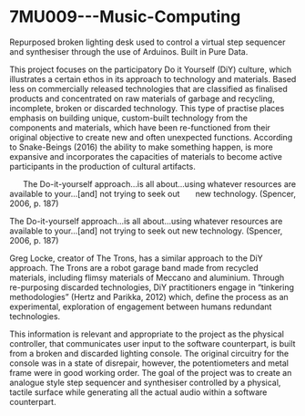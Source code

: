 # 7MU009---Music-Computing
Repurposed broken lighting desk used to control a virtual step sequencer and synthesiser through the use of Arduinos. Built in Pure Data.

This project focuses on the participatory Do it Yourself (DiY) culture, which illustrates a certain ethos in its approach to technology and materials. Based less on commercially released technologies that are classified as finalised products and concentrated on raw materials of garbage and recycling, incomplete, broken or discarded technology. This type of practise places emphasis on building unique, custom-built technology from the components and materials, which have been re-functioned from their original objective to create new and often unexpected functions. According to Snake-Beings (2016) the ability to make something happen, is more expansive and incorporates the capacities of materials to become active participants in the production of cultural artifacts.

&nbsp;&nbsp;&nbsp;&nbsp;&nbsp;&nbsp;The Do-it-yourself approach…is all about…using whatever resources are available to your…[and] not trying to seek out &nbsp;&nbsp;&nbsp;&nbsp;&nbsp;&nbsp;new technology. (Spencer, 2006, p. 187)

The Do-it-yourself approach…is all about…using whatever resources are available to your…[and] not trying to seek out new technology. (Spencer, 2006, p. 187)

Greg Locke, creator of The Trons, has a similar approach to the DiY approach. The Trons are a robot garage band made from recycled materials, including flimsy materials of Meccano and aluminium. Through re-purposing discarded technologies, DiY practitioners engage in “tinkering methodologies” (Hertz and Parikka, 2012) which, define the process as an experimental, exploration of engagement between humans redundant technologies.

This information is relevant and appropriate to the project as the physical controller, that communicates user input to the software counterpart, is built from a broken and discarded lighting console. The original circuitry for the console was in a state of disrepair, however, the potentiometers and metal frame were in good working order. The goal of the project was to create an analogue style step sequencer and synthesiser controlled by a physical, tactile surface while generating all the actual audio within a software counterpart.
